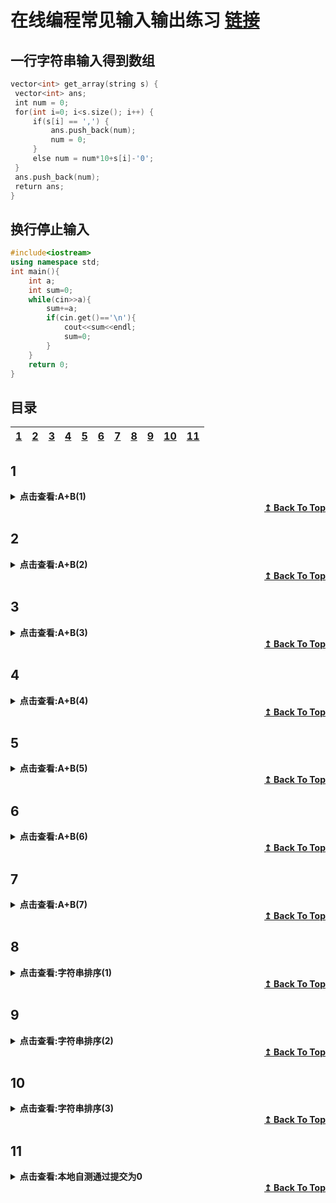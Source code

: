 
# 在线编程常见输入输出练习 [链接](https://ac.nowcoder.com/acm/contest/5657#question)


## 一行字符串输入得到数组
   
```cpp
vector<int> get_array(string s) {
 vector<int> ans;
 int num = 0;
 for(int i=0; i<s.size(); i++) {
     if(s[i] == ',') {
         ans.push_back(num);
         num = 0;
     }
     else num = num*10+s[i]-'0';
 }
 ans.push_back(num);
 return ans;
}
```

## 换行停止输入
```cpp
#include<iostream>
using namespace std;
int main(){
    int a;
    int sum=0;
    while(cin>>a){
        sum+=a;
        if(cin.get()=='\n'){
            cout<<sum<<endl;
            sum=0;
        }
    }
    return 0;
}
```

## 目录
   | [1](#1)| [2](#2) | [3](#3)| [4](#4)|[5](#5)| [6](#6) | [7](#7)| [8](#8)|[9](#9)| [10](#10) | [11](#11)| 
   | :---: | :---: |  :---: |   :---: |  :---: | :---: |  :---: |   :---: |  :---: | :---: |  :---: |  


## 1
<details>
<summary><b>点击查看:A+B(1)</b></summary>
* 1.A+B(1)

输入：`输入包括两个正整数a,b(1 <= a, b <= 1000),输入数据包括多组。`  
输出：`输出a+b的结果`

```cpp
#include<iostream>
using namespace std;

int main()
{
    int a,b;
    while(cin>>a>>b){
        if(a<1||a>1000||b<1||b>1000){
            break;
        }
        cout<<a+b<<endl;
    }
    return 0;
}
```
    
</details>
    
<div align="right">
    <b><a href="#目录">↥ Back To Top</a></b>
</div>


## 2
<details>
<summary><b>点击查看:A+B(2)</b></summary>
* 2.A+B(2)

输入：`输入第一行包括一个数据组数t(1 <= t <= 100),
接下来每行包括两个正整数a,b(1 <= a, b <= 1000)`  
输出：`输出a+b的结果`

```cpp
#include<iostream>
using namespace std;

int main(){
    int t,a,b;
    cin>>t;
    while(cin>>a>>b){
        cout<<a+b<<endl;
        if(--t==0) break;
    }
    return 0;
}
```

</details>

<div align="right">
    <b><a href="#目录">↥ Back To Top</a></b>
</div>


## 3
<details>
<summary><b>点击查看:A+B(3)</b></summary>
* 3.A+B(3)

输入：`输入包括两个正整数a,b(1 <= a, b <= 10^9),输入数据有多组, 如果输入为0 0则结束输入`  
输出：`输出a+b的结果`

```cpp
#include<iostream>
using namespace std;
int main(){
    int a,b;
    while(cin>>a>>b){
        if(a==0&&b==0) break;
        cout<<a+b<<endl;
    }
    return 0;
}
```

</details>

<div align="right">
    <b><a href="#目录">↥ Back To Top</a></b>
</div>


## 4
<details>
<summary><b>点击查看:A+B(4)</b></summary>
* 4.A+B(4)

输入：`输入数据包括多组。
每组数据一行,每行的第一个整数为整数的个数n(1 <= n <= 100), n为0的时候结束输入。
接下来n个正整数,即需要求和的每个正整数。`  
输出：`每组数据输出求和的结果`

```cpp
#include<iostream>
using namespace std;
int main(){
    int a,t;
    int sum=0;
    while(1){
        cin>>t;
        if(t==0) break;
        while(--t>=0){
            cin>>a;
            sum+=a;
        }
        cout<<sum<<endl;
        sum=0;
    }
    return 0;
}
```

</details>

<div align="right">
    <b><a href="#目录">↥ Back To Top</a></b>
</div>


## 5
<details>
<summary><b>点击查看:A+B(5)</b></summary>
* 5.A+B(5)

输入：`输入的第一行包括一个正整数t(1 <= t <= 100), 表示数据组数。
接下来t行, 每行一组数据。
每行的第一个整数为整数的个数n(1 <= n <= 100)。
接下来n个正整数, 即需要求和的每个正整数。`  
输出：`每组数据输出求和的结果`

```cpp
#include<iostream>
using namespace std;
int main(){
    int t,n;
    cin>>t;
    while(--t>=0){
        cin>>n;
        int sum=0, a;
        while(--n>=0){
            cin>>a;
            sum+=a;
        }
        cout<<sum<<endl;
    }    
    return 0;
}
```

</details>

<div align="right">
    <b><a href="#目录">↥ Back To Top</a></b>
</div>


## 6
<details>
<summary><b>点击查看:A+B(6)</b></summary>
* 6.A+B(6)

输入：`输入数据有多组, 每行表示一组输入数据。
每行的第一个整数为整数的个数n(1 <= n <= 100)。
接下来n个正整数, 即需要求和的每个正整数。`  
输出：`每组数据输出求和的结果`

```cpp
#include<iostream>
using namespace std;
int main(){
    int a,t;
    while(cin>>t){
        int sum=0;
        while(--t>=0){
            cin>>a;
            sum+=a;
        }
        cout<<sum<<endl;
    }
    return 0;
}
```

</details>

<div align="right">
    <b><a href="#目录">↥ Back To Top</a></b>
</div>


## 7
<details>
<summary><b>点击查看:A+B(7)</b></summary>
* 7.A+B(7)

输入：`输入数据有多组, 每行表示一组输入数据。
每行不定有n个整数，空格隔开。(1 <= n <= 100)。`  
输出：`每组数据输出求和的结果`

```cpp
#include<iostream>
using namespace std;
int main(){
    int a;
    int sum=0;
    while(cin>>a){
        sum+=a;
        if(cin.get()=='\n'){
            cout<<sum<<endl;
            sum=0;
        }
    }
    return 0;
}
```

</details>

<div align="right">
    <b><a href="#目录">↥ Back To Top</a></b>
</div>


## 8
<details>
<summary><b>点击查看:字符串排序(1)</b></summary>
* 8.字符串排序(1)

输入：`输入有两行，第一行n，
第二行是n个字符串，字符串之间用空格隔开`  
输出：`输出一行排序后的字符串，空格隔开，无结尾空格`

```cpp
#include<iostream>
#include<vector>
#include<string>
#include<algorithm>
using namespace std;
int main(){
    int n;
    vector<string> st;
    cin>>n;
    while(n--){
        string tmp;
        cin>>tmp;
        st.push_back(tmp);
    }
    sort(st.begin(),st.end());
    for(uint i=0;i<st.size();i++){
        if(i<st.size()-1)
            cout<<st[i]<<' ';
        else
            cout<<st[i]<<endl;
    }
    return 0;
}
```

</details>

<div align="right">
    <b><a href="#目录">↥ Back To Top</a></b>
</div>


## 9
<details>
<summary><b>点击查看:字符串排序(2)</b></summary>
* 9.字符串排序(2)

输入：`多个测试用例，每个测试用例一行。
每行通过空格隔开，有n个字符，n＜100`  
输出：`对于每组测试用例，输出一行排序过的字符串，每个字符串通过空格隔开`

```cpp
#include<iostream>
#include<vector>
#include<string>
#include<algorithm>
using namespace std;
int main(){
    vector<string> st;
    string tmp;
    while(cin>>tmp){
        st.push_back(tmp);
        if(cin.get()=='\n'){
            sort(st.begin(),st.end());
            for(uint i=0;i<st.size();i++){
                if(i<st.size()-1)
                    cout<<st[i]<<' ';
                else
                    cout<<st[i]<<endl;
            }
            st.clear();
        }
    }

    return 0;
}
```

</details>

<div align="right">
    <b><a href="#目录">↥ Back To Top</a></b>
</div>


## 10
<details>
<summary><b>点击查看:字符串排序(3)</b></summary>
* 10.字符串排序(3)

输入：`多个测试用例，每个测试用例一行。
每行通过,隔开，有n个字符，n＜100`  
输出：`对于每组用例输出一行排序后的字符串，用','隔开，无结尾空格`

```cpp
#include<iostream>
#include<vector>
#include<string>
#include<algorithm>
using namespace std;
int main(){
    vector<string> st;
    string s,tmp;
    while(cin>>s){
        for(char i:s){
            if(i==','){
                st.push_back(tmp);
                tmp.clear();
            }else{
                tmp.push_back(i);
            }
        }
        st.push_back(tmp);
        tmp.clear();
        sort(st.begin(),st.end());
        for(uint i=0;i<st.size();i++){
            if(i<st.size()-1)
                cout<<st[i]<<',';
            else
                cout<<st[i]<<endl;
        }
        st.clear();
    }

    return 0;
}
```

</details>

<div align="right">
    <b><a href="#目录">↥ Back To Top</a></b>
</div>

## 11
<details>
<summary><b>点击查看:本地自测通过提交为0</b></summary>
* 11.本地自测通过提交为0

输入：`输入有多组测试用例，每组空格隔开两个整数。`  
输出：`对于每组数据输出一行两个整数的和`

```cpp
#include<iostream>
using namespace std;

int main()
{
    long int a,b;
    while(cin>>a>>b){
        cout<<a+b<<endl;
    }
    return 0;
}
```

</details>

<div align="right">
    <b><a href="#目录">↥ Back To Top</a></b>
</div>
   

